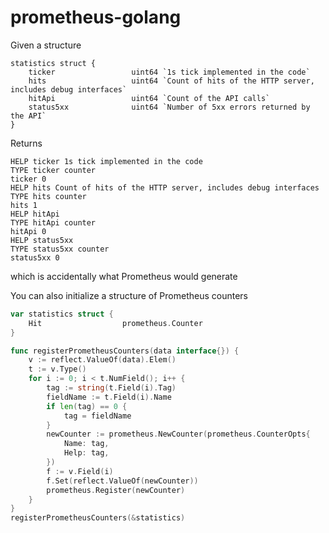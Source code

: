 # prometheus-golang


Given a structure 

	statistics struct {
		ticker                 uint64 `1s tick implemented in the code`
		hits                   uint64 `Count of hits of the HTTP server, includes debug interfaces`
		hitApi                 uint64 `Count of the API calls`
		status5xx              uint64 `Number of 5xx errors returned by the API`
	}
	
Returns

	HELP ticker 1s tick implemented in the code
	TYPE ticker counter
	ticker 0
	HELP hits Count of hits of the HTTP server, includes debug interfaces
	TYPE hits counter
	hits 1
	HELP hitApi 
	TYPE hitApi counter
	hitApi 0
	HELP status5xx 
	TYPE status5xx counter
	status5xx 0

which is accidentally what Prometheus would generate 

You can also initialize a structure of Prometheus counters 

```Go
var statistics struct {
	Hit                  prometheus.Counter
}

func registerPrometheusCounters(data interface{}) {
	v := reflect.ValueOf(data).Elem()
	t := v.Type()
	for i := 0; i < t.NumField(); i++ {
		tag := string(t.Field(i).Tag)
		fieldName := t.Field(i).Name
		if len(tag) == 0 {
			tag = fieldName
		}
		newCounter := prometheus.NewCounter(prometheus.CounterOpts{
			Name: tag,
			Help: tag,
		})
		f := v.Field(i)
		f.Set(reflect.ValueOf(newCounter))
		prometheus.Register(newCounter)
	}
}
registerPrometheusCounters(&statistics)
```
